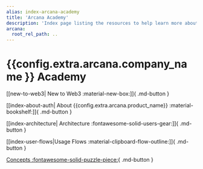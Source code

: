 ```yaml
---
alias: index-arcana-academy
title: 'Arcana Academy'
description: 'Index page listing the resources to help learn more about Arcana Auth, especially for those who are new to Web3.'
arcana:
  root_rel_path: ..
---
```


# {{config.extra.arcana.company_name }} Academy

[[new-to-web3| New to Web3 :material-new-box:]]{ .md-button }

[[index-about-auth| About {{config.extra.arcana.product_name}} :material-bookshelf:]]{ .md-button }

[[index-architecture| Architecture :fontawesome-solid-users-gear:]]{ .md-button }

[[index-user-flows|Usage Flows :material-clipboard-flow-outline:]]{ .md-button }

[Concepts :fontawesome-solid-puzzle-piece:](../concepts/index.md){ .md-button }
